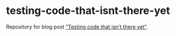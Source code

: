 # testing-code-that-isnt-there-yet

Repository for blog post ["Testing code that isn't there yet"](http://techblog.holidaycheck.com/post/2018/01/02/testing-code-that-isnt-there-yet).
